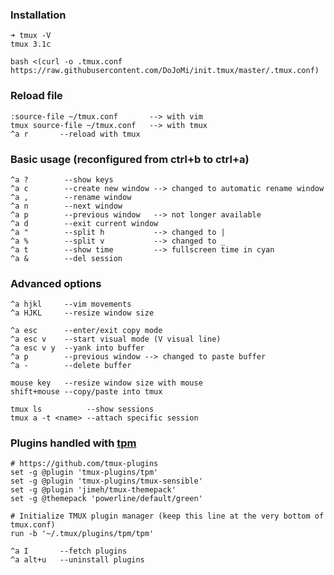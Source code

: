 ### Installation
```shell
➜ tmux -V
tmux 3.1c
```
```shell
bash <(curl -o .tmux.conf https://raw.githubusercontent.com/DoJoMi/init.tmux/master/.tmux.conf)
```
### Reload file
```shell
:source-file ~/tmux.conf       --> with vim
tmux source-file ~/tmux.conf   --> with tmux
^a r       --reload with tmux
```
### Basic usage (reconfigured from ctrl+b to ctrl+a)
```shell
^a ?        --show keys
^a c        --create new window --> changed to automatic rename window
^a ,        --rename window
^a n        --next window
^a p        --previous window   --> not longer available
^a d        --exit current window
^a "        --split h           --> changed to |
^a %        --split v           --> changed to _
^a t        --show time         --> fullscreen time in cyan
^a &        --del session
 ```       
### Advanced options
```shell
^a hjkl     --vim movements
^a HJKL     --resize window size

^a esc      --enter/exit copy mode
^a esc v    --start visual mode (V visual line)
^a esc v y  --yank into buffer
^a p        --previous window --> changed to paste buffer
^a -        --delete buffer 
    
mouse key   --resize window size with mouse
shift+mouse --copy/paste into tmux 

tmux ls          --show sessions
tmux a -t <name> --attach specific session
```

### Plugins handled with [tpm](https://github.com/tmux-plugins/tpm)
```shell
# https://github.com/tmux-plugins
set -g @plugin 'tmux-plugins/tpm'
set -g @plugin 'tmux-plugins/tmux-sensible'
set -g @plugin 'jimeh/tmux-themepack'
set -g @themepack 'powerline/default/green'

# Initialize TMUX plugin manager (keep this line at the very bottom of tmux.conf)
run -b '~/.tmux/plugins/tpm/tpm'

^a I       --fetch plugins
^a alt+u   --uninstall plugins
```
